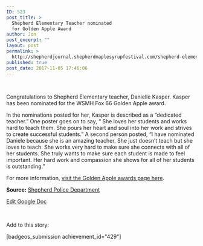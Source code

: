 ```yaml
---
ID: 523
post_title: >
  Shepherd Elementary Teacher nominated
  for Golden Apple Award
author: Jon
post_excerpt: ""
layout: post
permalink: >
  http://shepherdjournal.shepherdmaplesyrupfestival.com/shepherd-elementary-teacher-nominated-for-golden-apple-award
published: true
post_date: 2017-11-05 17:46:06
---
```

&nbsp;

Congratulations to Shepherd Elementary teacher, Danielle Kasper. Kasper has been nominated for the WSMH Fox 66 Golden Apple award.

In the nominations posted for her, Kasper is described as a “dedicated teacher.” One poster goes on to say, “ She loves her students and works hard to teach them. She pours her heart and soul into her work and strives to create successful students.” A second person posted, “I have nominated Daniele because she is an amazing teacher. She just doesn’t teach but she loves to teach. She works very hard to make sure she connects with all of her students. She truly wants to make sure each student is made to feel important. Her hard work and compassion she shows for all of her students is outstanding.”

For more information, <a href="http://wsmh.com/station/contests/golden-apple-awards-10-02-2017">visit the Golden Apple awards page here</a>.

<b>Source:</b> <a href="https://www.facebook.com/permalink.php?story_fbid=1715907698427791&amp;id=205632619455314">Shepherd Police Department</a>

<a href="https://docs.google.com/document/d/1KY8pSRDJp1Q4amScPPItdtIHk1snJc_3KcR8DgNL4Vk/edit?usp=sharing">Edit Google Doc</a>

&nbsp;

Add to this story:

[badgeos_submission achievement_id="429"]
